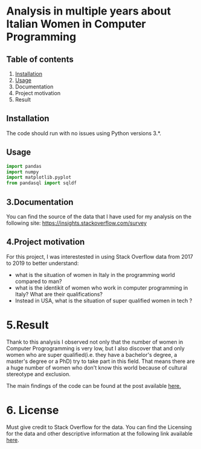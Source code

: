 # Analysis in multiple years about Italian Women in Computer Programming

## Table of contents

1. [Installation](https://github.com/moryba/Women-in-Computer-Programming/blob/master/README.md#Installation)
2. [Usage](https://github.com/moryba/Women-in-Computer-Programming/blob/master/README.md/#Usage)
3. Documentation
4. Project motivation
5. Result

## Installation

The code should run with no issues using Python versions 3.*.

## Usage

```python
import pandas 
import numpy  
import matplotlib.pyplot 
from pandasql import sqldf
```

## 3.Documentation

You can find the source of the data that I have used for my analysis on the following site: https://insights.stackoverflow.com/survey

## 4.Project motivation
For this project, I was interestested in using Stack Overflow data from 2017 to 2019 to better understand:

- what is the situation of women in Italy in the programming world compared to man?
- what is the identikit of women who work in computer programming in Italy? What are their qualifications?
- Instead in USA, what is the situation of super qualified women in tech ?

# 5.Result 

Thank to this analysis I observed not only that the number of women in Computer Progrogramming is very low, but I also discover that
and only women who are super qualified(i.e. they have a bachelor's degree, a master's degree or a PhD) try to take part in this field. That means there are a huge number of women who don't know this world because of cultural stereotype and exclusion.

The main findings of the code can be found at the post available [here.]()

# 6. License

Must give credit to Stack Overflow for the data. You can find the Licensing for the data and other descriptive information at the following link available [here](https://insights.stackoverflow.com/survey).
